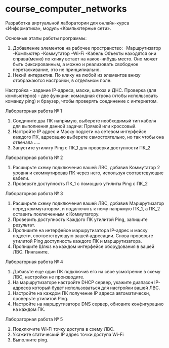 # course_computer_networks
Разработка виртуальной лаборатории для онлайн-курса «Информатика», модуль «Компьютерные сети». 

Основные этапы работы программы: 
1. Добавление элементов на рабочее пространство: 
-Маршрутизатор
-Компьютер 
-Коммутатор
-Wi-Fi
-Кабель
Объекты находятся они справа(меню) по клику встает на какое-нибудь место. Оно может быть фиксированным, а можно и реализовать 
свободное перетаскивание, это не принципиально. 
2. Некий интерактив. 
По клику на любой из элементов внизу отображаются настройки, в отдельном поле. 

Настройка - задание IP-адреса, маски, шлюза и ДНС. 
Проверка (для компьютеров) - две функции: командная строка (чтобы использовать команду ping) и браузер, 
чтобы проверять соединение с интернетом. 

Лабораторная работа № 1
1.	Соедините два ПК напрямую, выберете необходимый тип кабеля для выполнения данной задачи: Прямой или кроссовый.
2.	Настройте IP адрес и Маску подсети на сетевом интерфейсе каждого ПК, адресацию выберете самостоятельно, но так чтобы она отвечала …..
3.	Запустите утилиту Ping с ПК_1 для проверки доступности ПК_2

Лабораторная работа № 2
1.	Расширьте схему подключения вашей ЛВС, добавив Коммутатор 2 уровня и скоммутировав ПК через него, используя соответсвующие кабели.
2.	Проверьте доступность ПК_1 с помощью утилиты Ping с ПК_2

Лабораторная работа № 3
1.	Расширьте схему подключения вашей ЛВС, добавив Маршрутизатор перед коммутатором, и подключить к нему напрямую ПК_1, а ПК_2 оставить поключенным к Коммутатору.
2.	Проверить доступность Каждого ПК утилитой Ping, запишите результат.
3.	Пропишите на интерфейсе маршрутизатора IP-адрес и маску подсети, соответствующую вашей адресации. Снова проверьте утилитой Ping доступность каждого ПК и маршрутизатора.
4.	Пропишите Шлюз на каждом интерфейсе оборудования в вашей ЛВС. Пинганите.

Лабораторная работа № 4
1.	Добавьте еще один ПК подключив его на свое усмотрение в схему ЛВС, настройки не производите.
2.	На маршрутизаторе настройте DHCP сервер, укажите диапазон IP-адресов который будет использоваться для настройки вашей ЛВС.
3.	Настройте на каждом ПК получение IP адреса автоматически, проверьте утилитой Ping.
4.	Настройте на маршрутизаторе DNS сервер, обновите конфигурацию на каждом ПК.

Лабораторная работа № 5
1.	Подключите Wi-Fi точку доступа в схему ЛВС.
2.	Укажите статический IP адрес точки доступа Wi-Fi
3.	Выполните ping.

